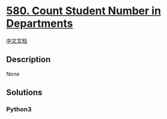 # [580. Count Student Number in Departments](https://leetcode.com/problems/count-student-number-in-departments)

[中文文档](/leetcode/0500-0599/0580.Count%20Student%20Number%20in%20Departments/README.md)

## Description

None

## Solutions

<!-- tabs:start -->

### **Python3**

```python

```

<!-- tabs:end -->

